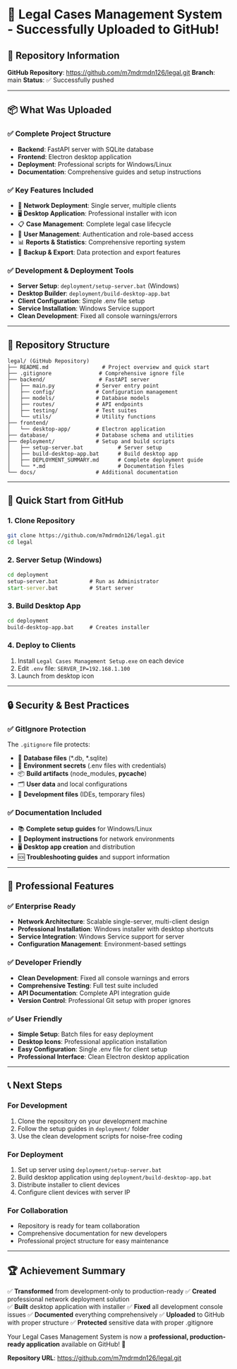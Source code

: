 # 🎉 Legal Cases Management System - Successfully Uploaded to GitHub!

## 📍 Repository Information

**GitHub Repository**: https://github.com/m7mdrmdn126/legal.git
**Branch**: main
**Status**: ✅ Successfully pushed

---

## 📦 What Was Uploaded

### ✅ **Complete Project Structure**
- **Backend**: FastAPI server with SQLite database
- **Frontend**: Electron desktop application
- **Deployment**: Professional scripts for Windows/Linux
- **Documentation**: Comprehensive guides and setup instructions

### ✅ **Key Features Included**
- 🔧 **Network Deployment**: Single server, multiple clients
- 🖥️ **Desktop Application**: Professional installer with icon
- 📋 **Case Management**: Complete legal case lifecycle
- 👥 **User Management**: Authentication and role-based access
- 📊 **Reports & Statistics**: Comprehensive reporting system
- 🔄 **Backup & Export**: Data protection and export features

### ✅ **Development & Deployment Tools**
- **Server Setup**: `deployment/setup-server.bat` (Windows)
- **Desktop Builder**: `deployment/build-desktop-app.bat`
- **Client Configuration**: Simple .env file setup
- **Service Installation**: Windows Service support
- **Clean Development**: Fixed all console warnings/errors

---

## 📁 Repository Structure

```
legal/ (GitHub Repository)
├── README.md                 # Project overview and quick start
├── .gitignore               # Comprehensive ignore file
├── backend/                 # FastAPI server
│   ├── main.py             # Server entry point
│   ├── config/             # Configuration management
│   ├── models/             # Database models
│   ├── routes/             # API endpoints
│   ├── testing/            # Test suites
│   └── utils/              # Utility functions
├── frontend/               
│   └── desktop-app/        # Electron application
├── database/               # Database schema and utilities
├── deployment/             # Setup and build scripts
│   ├── setup-server.bat           # Server setup
│   ├── build-desktop-app.bat      # Build desktop app
│   ├── DEPLOYMENT_SUMMARY.md      # Complete deployment guide
│   └── *.md                       # Documentation files
└── docs/                   # Additional documentation
```

---

## 🚀 Quick Start from GitHub

### **1. Clone Repository**
```bash
git clone https://github.com/m7mdrmdn126/legal.git
cd legal
```

### **2. Server Setup (Windows)**
```cmd
cd deployment
setup-server.bat          # Run as Administrator
start-server.bat          # Start server
```

### **3. Build Desktop App**
```cmd
cd deployment
build-desktop-app.bat     # Creates installer
```

### **4. Deploy to Clients**
1. Install `Legal Cases Management Setup.exe` on each device
2. Edit `.env` file: `SERVER_IP=192.168.1.100`
3. Launch from desktop icon

---

## 🔒 Security & Best Practices

### ✅ **GitIgnore Protection**
The `.gitignore` file protects:
- 🔐 **Database files** (*.db, *.sqlite)
- 🔑 **Environment secrets** (.env files with credentials)
- 📦 **Build artifacts** (node_modules, __pycache__)
- 🗂️ **User data** and local configurations
- 🔧 **Development files** (IDEs, temporary files)

### ✅ **Documentation Included**
- 📚 **Complete setup guides** for Windows/Linux
- 🔧 **Deployment instructions** for network environments
- 🖥️ **Desktop app creation** and distribution
- 🆘 **Troubleshooting guides** and support information

---

## 🎯 Professional Features

### ✅ **Enterprise Ready**
- **Network Architecture**: Scalable single-server, multi-client design
- **Professional Installation**: Windows installer with desktop shortcuts
- **Service Integration**: Windows Service support for server
- **Configuration Management**: Environment-based settings

### ✅ **Developer Friendly**
- **Clean Development**: Fixed all console warnings and errors
- **Comprehensive Testing**: Full test suite included
- **API Documentation**: Complete API integration guide
- **Version Control**: Professional Git setup with proper ignores

### ✅ **User Friendly**
- **Simple Setup**: Batch files for easy deployment
- **Desktop Icons**: Professional application installation
- **Easy Configuration**: Single .env file for client setup
- **Professional Interface**: Clean Electron desktop application

---

## 📞 Next Steps

### **For Development**
1. Clone the repository on your development machine
2. Follow the setup guides in `deployment/` folder
3. Use the clean development scripts for noise-free coding

### **For Deployment**
1. Set up server using `deployment/setup-server.bat`
2. Build desktop application using `deployment/build-desktop-app.bat`
3. Distribute installer to client devices
4. Configure client devices with server IP

### **For Collaboration**
- Repository is ready for team collaboration
- Comprehensive documentation for new developers
- Professional project structure for easy maintenance

---

## 🏆 Achievement Summary

✅ **Transformed** from development-only to production-ready
✅ **Created** professional network deployment solution  
✅ **Built** desktop application with installer
✅ **Fixed** all development console issues
✅ **Documented** everything comprehensively
✅ **Uploaded** to GitHub with proper structure
✅ **Protected** sensitive data with proper .gitignore

Your Legal Cases Management System is now a **professional, production-ready application** available on GitHub! 🎉

**Repository URL**: https://github.com/m7mdrmdn126/legal.git
